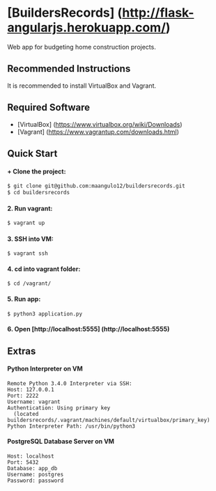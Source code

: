 # [BuildersRecords] (http://flask-angularjs.herokuapp.com/)

Web app for budgeting home construction projects.

## Recommended Instructions

It is recommended to install VirtualBox and Vagrant.

## Required Software

+ [VirtualBox] (https://www.virtualbox.org/wiki/Downloads)
+ [Vagrant] (https://www.vagrantup.com/downloads.html)

## Quick Start

#### + Clone the project:

>
```bash
$ git clone git@github.com:maangulo12/buildersrecords.git
$ cd buildersrecords
```

#### 2. Run vagrant:
>
```bash
$ vagrant up    
```

#### 3. SSH into VM:

    $ vagrant ssh

#### 4. cd into vagrant folder:

    $ cd /vagrant/

#### 5. Run app:

    $ python3 application.py

#### 6. Open [http://localhost:5555] (http://localhost:5555)

## Extras

#### Python Interpreter on VM
    Remote Python 3.4.0 Interpreter via SSH:
    Host: 127.0.0.1
    Port: 2222
    Username: vagrant
    Authentication: Using primary key
      (located buildersrecords/.vagrant/machines/default/virtualbox/primary_key)
    Python Interpreter Path: /usr/bin/python3

#### PostgreSQL Database Server on VM
    Host: localhost
    Port: 5432
    Database: app_db
    Username: postgres
    Password: password
